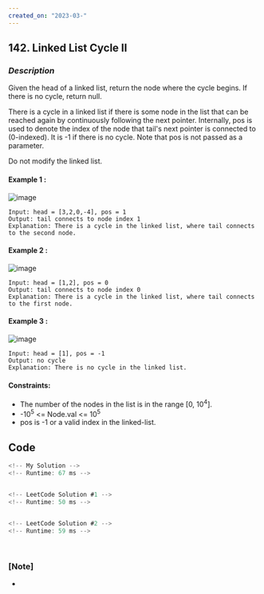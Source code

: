 ```yaml
---
created_on: "2023-03-"
---
```


## 142. Linked List Cycle II


### _Description_

Given the head of a linked list, return the node where the cycle begins. If there is no cycle, return null.

There is a cycle in a linked list if there is some node in the list that can be reached again by continuously following the next pointer. Internally, pos is used to denote the index of the node that tail's next pointer is connected to (0-indexed). It is -1 if there is no cycle. Note that pos is not passed as a parameter.

Do not modify the linked list.



#### Example 1 :
![image](https://user-images.githubusercontent.com/126009067/230629472-4d7e9512-e538-403f-ab31-6e3bba298a9a.png)

```
Input: head = [3,2,0,-4], pos = 1
Output: tail connects to node index 1
Explanation: There is a cycle in the linked list, where tail connects to the second node.
```

#### Example 2 :
![image](https://user-images.githubusercontent.com/126009067/230629536-7211705e-8981-474b-a7d1-e5c3c525322d.png)

```
Input: head = [1,2], pos = 0
Output: tail connects to node index 0
Explanation: There is a cycle in the linked list, where tail connects to the first node.
```

#### Example 3 :
![image](https://user-images.githubusercontent.com/126009067/230629574-875b598a-d1fc-4936-9f24-f56f6e38c0fe.png)

```
Input: head = [1], pos = -1
Output: no cycle
Explanation: There is no cycle in the linked list.
```

#### Constraints:

- The number of the nodes in the list is in the range [0, 10<sup>4</sup>].
- -10<sup>5</sup> <= Node.val <= 10<sup>5</sup>
- pos is -1 or a valid index in the linked-list.



## Code

```JavaScript
<!-- My Solution -->
<!-- Runtime: 67 ms -->



```

```JavaScript
<!-- LeetCode Solution #1 -->
<!-- Runtime: 50 ms -->



```

```JavaScript
<!-- LeetCode Solution #2 -->
<!-- Runtime: 59 ms -->



```

#

### [Note]
- 
